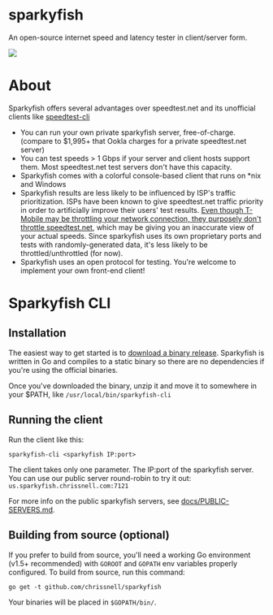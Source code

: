 # sparkyfish
An open-source internet speed and latency tester in client/server form. 

<img src="http://island.nu/github/sparkycon/screenshot-1.1.png">

# About

Sparkyfish offers several advantages over speedtest.net and its unofficial clients like [speedtest-cli](https://github.com/sivel/speedtest-cli)

* You can run your own private sparkyfish server, free-of-charge. (compare to $1,995+ that Ookla charges for a private speedtest.net server)
* You can test speeds > 1 Gbps if your server and client hosts support them.  Most speedtest.net test servers don't have this capacity.
* Sparkyfish comes with a colorful console-based client that runs on *nix and Windows
* Sparkyfish results are less likely to be influenced by ISP's traffic prioritization.  ISPs have been known to give speedtest.net traffic priority in order to artificially improve their users' test results.  [Even though T-Mobile may be throttling your network connection, they purposely don't throttle speedtest.net](https://www.techdirt.com/blog/netneutrality/articles/20141124/14064729242/fcc-gives-t-mobile-talking-to-exempting-speedtests-caps-preventing-users-seeing-theyd-been-throttled.shtml), which may be giving you an inaccurate view of your actual speeds.  Since sparkyfish uses its own proprietary ports and tests with randomly-generated data, it's less likely to be throttled/unthrottled (for now).
* Sparkyfish uses an open protocol for testing.  You're welcome to implement your own front-end client!

# Sparkyfish CLI
## Installation
The easiest way to get started is to [download a binary release](https://github.com/chrissnell/sparkyfish/releases/).  Sparkyfish is written in Go and compiles to a static binary so there are no dependencies if you're using the official binaries.  

Once you've downloaded the binary, unzip it and move it to somewhere in your $PATH, like ```/usr/local/bin/sparkyfish-cli```

## Running the client
Run the client like this:

```sparkyfish-cli <sparkyfish IP:port>```

The client takes only one parameter.  The IP:port of the sparkyfish server.  You can use our public server round-robin to try it out:  ```us.sparkyfish.chrissnell.com:7121```

For more info on the public sparkyfish servers, see [docs/PUBLIC-SERVERS.md](docs/PUBLIC-SERVERS.md).

## Building from source (optional)
If you prefer to build from source, you'll need a working Go environment (v1.5+ recommended) with ```GOROOT``` and ```GOPATH``` env variables properly configured.   To build from source, run this command:

```
go get -t github.com/chrissnell/sparkyfish
```

Your binaries will be placed in ```$GOPATH/bin/```.

